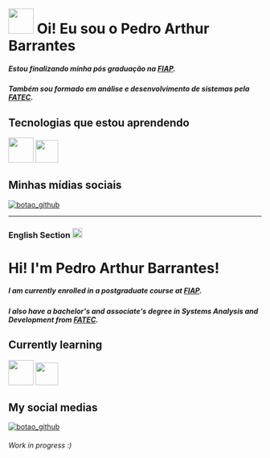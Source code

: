<h1> <img loading="lazy" src="https://media.tenor.com/sveyP9rGWd8AAAAj/text-work.gif" width=50> Oi! Eu sou o Pedro Arthur Barrantes </h1>



##### Estou finalizando minha pós graduação na [FIAP](https://www.fiap.com.br).
##### Também sou formado em análise e desenvolvimento de sistemas pela [FATEC](https://fatecsaocaetano.cps.sp.gov.br).

## Tecnologias que estou aprendendo

<img loading="lazy" src="https://www.svgrepo.com/show/376344/python.svg" width="50" height="50"/> <img loading="lazy" src="https://cdn-icons-png.flaticon.com/512/4616/4616790.png" width="45"/>


## Minhas mídias sociais

<a href="https://www.linkedin.com/in/pedro-arthur-barrantes/"><img src="https://img.shields.io/badge/LinkedIn-0077B5?style=for-the-badge&logo=linkedin&logoColor=white" alt="botao_github"></a>


<hr>

<h3>English Section <img src="https://icons.iconarchive.com/icons/wikipedia/flags/512/US-United-States-Flag-icon.png" width=20></h3>

<h1> Hi! I'm Pedro Arthur Barrantes! </h1>



##### I am currently enrolled in a postgraduate course at [FIAP](https://www.fiap.com.br).
##### I also have a bachelor's and associate's degree in Systems Analysis and Development from [FATEC](https://fatecsaocaetano.cps.sp.gov.br).

## Currently learning

<img loading="lazy" src="https://www.svgrepo.com/show/376344/python.svg" width="50" height="50"/> <img loading="lazy" src="https://cdn-icons-png.flaticon.com/512/4616/4616790.png" width="45"/>


## My social medias

<a href="https://www.linkedin.com/in/pedro-arthur-barrantes/"><img src="https://img.shields.io/badge/LinkedIn-0077B5?style=for-the-badge&logo=linkedin&logoColor=white" alt="botao_github"></a>

###### Work in progress :)

<!---
PedroArthurBarrantesDev/PedroArthurBarrantesDev is a repository because its `README.md` (this file) appears on your GitHub profile.
You can click the Preview link to take a look at your changes.
--->
